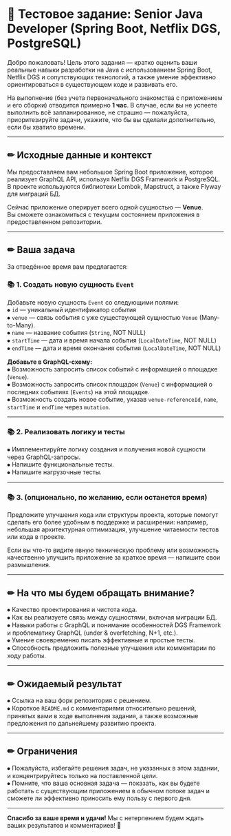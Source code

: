 # 📌 Тестовое задание: Senior Java Developer (Spring Boot, Netflix DGS, PostgreSQL)

Добро пожаловать! Цель этого задания — кратко оценить ваши реальные навыки разработки на Java с использованием Spring Boot, Netflix DGS и сопутствующих технологий, а также умение эффективно ориентироваться в существующем коде и развивать его.

На выполнение (без учета первоначального знакомства с приложением и его сборки) отводится примерно **1 час**. В случае, если вы не успеете выполнить всё запланированное, не страшно — пожалуйста, приоритезируйте задачи, укажите, что бы вы сделали дополнительно, если бы хватило времени.

---

## ✏ Исходные данные и контекст

Мы предоставляем вам небольшое Spring Boot приложение, которое реализует GraphQL API, используя Netflix DGS Framework и PostgreSQL. В проекте используются библиотеки Lombok, Mapstruct, а также Flyway для миграций БД.

Сейчас приложение оперирует всего одной сущностью — **Venue**.  
Вы сможете ознакомиться с текущим состоянием приложения в предоставленном репозитории.

---

## ✏ Ваша задача

За отведённое время вам предлагается:

### 📚 1. Создать новую сущность `Event`
Добавьте новую сущность `Event` со следующими полями:  
⦁ `id` — уникальный идентификатор события  
⦁ `venue` — связь события с уже существующей сущностью `Venue` (Many-to-Many).  
⦁ `name` — название события (`String`, NOT NULL)  
⦁ `startTime` — дата и время начала события (`LocalDateTime`, NOT NULL)  
⦁ `endTime` — дата и время окончания события (`LocalDateTime`, NOT NULL)

**Добавьте в GraphQL-схему:**  
⦁ Возможность запросить список событий с информацией о площадке (`Venue`).  
⦁ Возможность запросить список площадок (`Venue`) с информацией о последних событиях (`Events`) на этой площадке.  
⦁ Возможность создать новое событие, указав `venue-referenceId`, `name`, `startTime` и `endTime` через `mutation`.

---

### 📚 2. Реализовать логику и тесты
⦁ Имплементируйте логику создания и получения новой сущности через GraphQL-запросы.  
⦁ Напишите функциональные тесты.  
⦁ Напишите нагрузочные тесты.

---

### 📚 3. (опционально, по желанию, если останется время)
Предложите улучшения кода или структуры проекта, которые помогут сделать его более удобным в поддержке и расширении: например, небольшая архитектурная оптимизация, улучшение читаемости тестов или кода в проекте.

Если вы что-то видите явную техническую проблему или возможность качественно улучшить приложение за краткое время — напишите свои размышления.

---

## ✏ На что мы будем обращать внимание?
⦁ Качество проектирования и чистота кода.  
⦁ Как вы реализуете связь между сущностями, включая миграции БД.  
⦁ Навыки работы с GraphQL и понимание особенностей DGS Framework и проблематику GraphQL (under & overfetching, N+1, etc.).  
⦁ Умение своевременно писать эффективные и простые тесты.  
⦁ Способность предложить полезные улучшения или комментарии по ходу работы.

---

## ✏ Ожидаемый результат
⦁ Ссылка на ваш форк репозитория с решением.  
⦁ Короткое `README.md` с комментариями относительно решений, принятых вами в ходе выполнения задания, а также возможные предложения по дальнейшему развитию проекта.

---

## ✏ Ограничения
⦁ Пожалуйста, избегайте решения задач, не указанных в этом задании, и концентрируйтесь только на поставленной цели.  
⦁ Помните, что ваша основная задача — показать, как вы будете работать с существующим приложением в обычном потоке задач и сможете ли эффективно приносить ему пользу с первого дня.

---

**Спасибо за ваше время и удачи!** Мы с нетерпением будем ждать ваших результатов и комментариев! 🚀